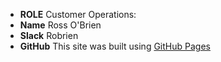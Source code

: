 * **ROLE** Customer Operations:
* **Name** Ross O'Brien
* **Slack** Robrien
* **GitHub** This site was built using [GitHub Pages](https://github.com/rossmylesobrien)
